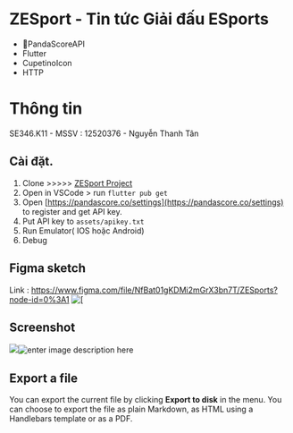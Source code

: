 # ZESport - Tin tức Giải đấu ESports

 - PandaScoreAPI
 - Flutter
 - CupetinoIcon
 - HTTP
# Thông tin

SE346.K11 - MSSV : 12520376 - Nguyễn Thanh Tân

## Cài đặt.

 1. Clone >>>>> [ZESport     Project](https://github.com/tanntdev/SE346.K11_ZESport) 
 2. Open in VSCode > run `flutter pub get`
 3. Open [https://pandascore.co/settings](https://pandascore.co/settings) to    register and get API key.    
 4. Put API key to `assets/apikey.txt`
 5. Run Emulator( IOS hoặc Android) 
 6. Debug

## Figma sketch
Link : https://www.figma.com/file/NfBat01gKDMi2mGrX3bn7T/ZESports?node-id=0%3A1 ![\[](https://i.imgur.com/tmzxpHp.png)

## Screenshot
![](https://i.imgur.com/nM42mvX.png)![enter image description here](https://i.imgur.com/cUCajNJ.png)


## 


## Export a file

You can export the current file by clicking **Export to disk** in the menu. You can choose to export the file as plain Markdown, as HTML using a Handlebars template or as a PDF.
